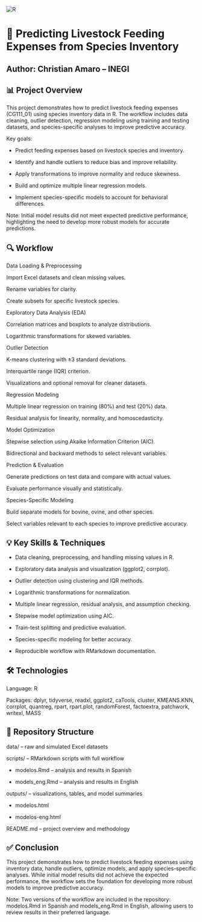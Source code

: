 ![R](https://img.shields.io/badge/language-R-blue)

# 🐄 Predicting Livestock Feeding Expenses from Species Inventory

## Author: Christian Amaro – INEGI

## 📊 Project Overview

This project demonstrates how to predict livestock feeding expenses (CG111_01) using species inventory data in R. The workflow includes data cleaning, outlier detection, regression modeling using training and testing datasets, and species-specific analyses to improve predictive accuracy.

Key goals:

- Predict feeding expenses based on livestock species and inventory.

- Identify and handle outliers to reduce bias and improve reliability.

- Apply transformations to improve normality and reduce skewness.

- Build and optimize multiple linear regression models.

- Implement species-specific models to account for behavioral differences.

Note: Initial model results did not meet expected predictive performance, highlighting the need to develop more robust models for accurate predictions.

## 🔍 Workflow

Data Loading & Preprocessing

Import Excel datasets and clean missing values.

Rename variables for clarity.

Create subsets for specific livestock species.

Exploratory Data Analysis (EDA)

Correlation matrices and boxplots to analyze distributions.

Logarithmic transformations for skewed variables.

Outlier Detection

K-means clustering with ±3 standard deviations.

Interquartile range (IQR) criterion.

Visualizations and optional removal for cleaner datasets.

Regression Modeling

Multiple linear regression on training (80%) and test (20%) data.

Residual analysis for linearity, normality, and homoscedasticity.

Model Optimization

Stepwise selection using Akaike Information Criterion (AIC).

Bidirectional and backward methods to select relevant variables.

Prediction & Evaluation

Generate predictions on test data and compare with actual values.

Evaluate performance visually and statistically.

Species-Specific Modeling

Build separate models for bovine, ovine, and other species.

Select variables relevant to each species to improve predictive accuracy.

## 💡 Key Skills & Techniques

- Data cleaning, preprocessing, and handling missing values in R.

- Exploratory data analysis and visualization (ggplot2, corrplot).

- Outlier detection using clustering and IQR methods.

- Logarithmic transformations for normalization.

- Multiple linear regression, residual analysis, and assumption checking.

- Stepwise model optimization using AIC.

- Train-test splitting and predictive evaluation.

- Species-specific modeling for better accuracy.

- Reproducible workflow with RMarkdown documentation.

## 🛠 Technologies

Language: R

Packages: dplyr, tidyverse, readxl, ggplot2, caTools, cluster, KMEANS.KNN, corrplot, quantreg, rpart, rpart.plot, randomForest, factoextra, patchwork, writexl, MASS

## 📁 Repository Structure

data/ – raw and simulated Excel datasets

scripts/ – RMarkdown scripts with full workflow

- modelos.Rmd – analysis and results in Spanish

- models_eng.Rmd – analysis and results in English

outputs/ – visualizations, tables, and model summaries

- modelos.html
  
- modelos-eng.html

README.md – project overview and methodology

## ✅ Conclusion

This project demonstrates how to predict livestock feeding expenses using inventory data, handle outliers, optimize models, and apply species-specific analyses. While initial model results did not achieve the expected performance, the workflow sets the foundation for developing more robust models to improve predictive accuracy. 

Note: Two versions of the workflow are included in the repository: modelos.Rmd in Spanish and models_eng.Rmd in English, allowing users to review results in their preferred language.
